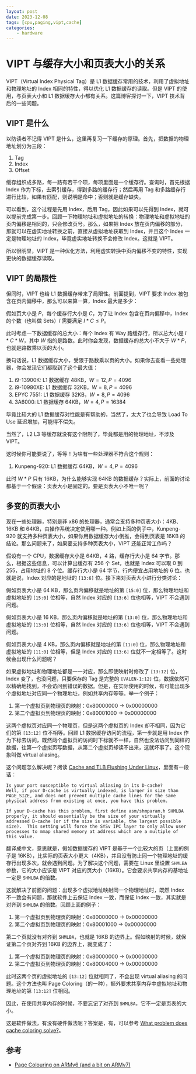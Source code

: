 ```yaml
---
layout: post
date: 2023-12-08
tags: [cpu,paging,vipt,cache]
categories:
    - hardware
---
```


# VIPT 与缓存大小和页表大小的关系

VIPT（Virtual Index Physical Tag）是 L1 数据缓存常用的技术，利用了虚拟地址和物理地址的 Index 相同的特性，得以优化 L1 数据缓存的读取。但是 VIPT 的使用，与页表大小和 L1 数据缓存大小都有关系。这篇博客探讨一下，VIPT 技术背后的一些问题。

<!-- more -->

## VIPT 是什么

以防读者不记得 VIPT 是什么，这里再复习一下缓存的原理。首先，把数据的物理地址划分为三段：

1. Tag
2. Index
3. Offset

缓存组织成多路，每一路有若干个项，每项里面是一个缓存行。查询时，首先根据 Index 作为下标，去索引缓存，得到多路的缓存行；然后再用 Tag 和多路缓存行进行比较，如果有匹配，则说明是命中；否则就是缓存缺失。

可以看到，这个过程是先用 Index，后用 Tag，因此如果可以先得到 Index，就可以提前完成第一步。回顾一下物理地址和虚拟地址的转换：物理地址和虚拟地址的页内偏移是相同的，只会修改页号。那么，如果把 Index 放在页内偏移的部分，那就可以在虚实地址转换之前，直接从虚拟地址获取到 Index，并且这个 Index 一定是物理地址的 Index，毕竟虚实地址转换不会修改 Index。这就是 VIPT。

所以很明显，VIPT 是一种优化方法，利用虚实转换中页内偏移不变的特性，实现更快的数据缓存读取。

## VIPT 的局限性

但同时，VIPT 也给 L1 数据缓存带来了局限性。前面提到，VIPT 要求 Index 被包含在页内偏移中，那么可以来算一算，Index 最大是多少：

假如页大小是 $P$，每个缓存行大小是 $C$，为了让 Index 包含在页内偏移中，Index 的个数（也叫做 Sets）$I$ 需要满足 $I * C \le P$。

此时考虑一下数据缓存的总大小：每个 Index 有 Way 路缓存行，所以总大小是 $I * C * W$，其中 $W$ 指的是路数。此时你会发现，数据缓存的总大小不大于 $W * P$，也就是路数乘以页的大小。

换句话说，L1 数据缓存大小，受限于路数乘以页的大小。如果你去查看一些处理器，你会发现它们都取到了这个最大值：

1. i9-13900K: L1 数据缓存 48KB，$W=12, P=4096$
2. i9-10980XE: L1 数据缓存 32KB，$W=8, P=4096$
3. EPYC 7551: L1 数据缓存 32KB，$W=8, P=4096$
3. 3A6000: L1 数据缓存 64KB，$W=4, P=16384$

毕竟比较大的 L1 数据缓存对性能是有帮助的，当然了，太大了也会导致 Load To Use 延迟增加，可能得不偿失。

当然了，L2 L3 等缓存就没有这个限制了，毕竟都是用的物理地址，不涉及 VIPT。

这时候你可能要说了，等等！为啥有一些处理器不符合这个规则：

1. Kunpeng-920: L1 数据缓存 64KB，$W=4, P=4096$

此时 $W * P$ 只有 16KB，为什么能够实现 64KB 的数据缓存？实际上，前面的讨论都基于一个假设：页表大小是固定的。要是页表大小不唯一呢？

## 多变的页表大小

现在一些处理器，特别是非 x86 的处理器，通常会支持多种页表大小：4KB、16KB 和 64KB，由操作系统决定使用哪一种。例如上面的例子中，Kunpeng-920 就支持多种页表大小，如果你用数据缓存大小倒推，会得到页表是 16KB 的结论。那么问题来了，如果要支持多种页表大小，VIPT 还能正常工作吗？

假设有一个 CPU，数据缓存大小是 64KB，4 路，缓存行大小是 64 字节。那么，根据这些信息，可以计算出缓存有 256 个 Set，也就是 Index 可以取 0 到 255，占用地址的 8 个位。缓存行大小是 64 字节，行内便宜占用地址的 6 位。也就是说，Index 对应的是地址的 `[13:6]` 位。接下来对页表大小进行分类讨论：

假如页表大小是 64 KB，那么页内偏移就是地址的第 `[15:0]` 位，那么物理地址和虚拟地址的 `[15:0]` 位相等，自然 Index 对应的 `[13:6]` 位也相等，VIPT 不会遇到问题。

假如页表大小是 16 KB，那么页内偏移就是地址的第 `[13:0]` 位，那么物理地址和虚拟地址的 `[13:0]` 位相等，自然 Index 对应的 `[13:6]` 位也相等，VIPT 不会遇到问题。

假如页表大小是 4 KB，那么页内偏移就是地址的第 `[11:0]` 位，那么物理地址和虚拟地址的 `[11:0]` 位相等，但是 Index 对应的 `[13:6]` 位就不一定相等了。这时候会出现什么问题呢？

如果虚拟地址和物理地址都是一一对应，那么即使映射时修改了 `[13:12]` 位，Index 变了，也没问题，只要保存的 Tag 是完整的 `[VALEN-1:12]` 位，数据依然可以精确地找到，不会访问到错误的数据。但是，在实际使用的时候，有可能出现多个虚拟地址对应同一个物理地址，例如共享内存等等。举一个例子：

1. 第一个虚拟页到物理页的映射：0x80000000 -> 0x00000000
2. 第二个虚拟页到物理页的映射：0x80001000 -> 0x00000000

这两个虚拟页对应同一个物理页，但是这两个虚拟页的 Index 却不相同，因为它们的第 `[13:12]` 位不相等。回顾 L1 数据缓存访问的流程，第一步就是用 Index 作为下标去访问，既然两个虚拟页的访问时下标就不一样，自然也没法访问到同样的数据，往第一个虚拟页写数据，从第二个虚拟页却读不出来，这就坏事了。这个现象叫做 virtual aliasing。

这个问题怎么解决呢？阅读 [Cache and TLB Flushing Under Linux](https://www.kernel.org/doc/Documentation/cachetlb.txt)，里面有一段话：

```
Is your port susceptible to virtual aliasing in its D-cache?
Well, if your D-cache is virtually indexed, is larger in size than
PAGE_SIZE, and does not prevent multiple cache lines for the same
physical address from existing at once, you have this problem.

If your D-cache has this problem, first define asm/shmparam.h SHMLBA
properly, it should essentially be the size of your virtually
addressed D-cache (or if the size is variable, the largest possible
size).  This setting will force the SYSv IPC layer to only allow user
processes to mmap shared memory at address which are a multiple of
this value.
```

翻译成中文，意思就是，假如数据缓存的 VIPT 是基于一个比较大的页（上面的例子是 16KB），比实际的页表大小更大（4KB），并且没有防止同一个物理地址的缓存行出现多次，就会遇到问题。为了解决这个问题，需要在 Linux 里设置 `SHMLBA` 参数，它的大小应该是 VIPT 对应的页大小（16KB）。它会要求共享内存的基地址一定是 `SHMLBA` 的倍数。

这就解决了前面的问题：出现多个虚拟地址映射同一个物理地址时，既然 Index 不一致会有问题，那就软件上去保证 Index 一致，而保证 Index 一致，其实就是对齐到 `SHMLBA` 的倍数。回顾上面的例子：

1. 第一个虚拟页到物理页的映射：0x80000000 -> 0x00000000
2. 第二个虚拟页到物理页的映射：0x80001000 -> 0x00000000

第二个页就没有对齐到 `SHMLBA`，也就是 16KB 的边界上。假如映射的时候，就保证第二个页对齐到 16KB 的边界上，就变成了：

1. 第一个虚拟页到物理页的映射：0x80000000 -> 0x00000000
2. 第二个虚拟页到物理页的映射：0x80004000 -> 0x00000000

此时这两个页的虚拟地址的 `[13:12]` 位就相同了，不会出现 virtual aliasing 的问题。这个方法也叫 Page Coloring（的一种），额外要求共享内存中虚拟地址和物理地址的第 `[13:12]` 位相同。

因此，在使用共享内存的时候，不要忘记了对齐到 `SHMLBA`，它不一定是页表的大小。

这是软件做法，有没有硬件做法呢？答案是，有，可以参考 [What problem does cache coloring solve?](https://cs.stackexchange.com/a/32302)。

## 参考

- [Page Colouring on ARMv6 (and a bit on ARMv7)](https://community.arm.com/arm-community-blogs/b/architectures-and-processors-blog/posts/page-colouring-on-armv6-and-a-bit-on-armv7)